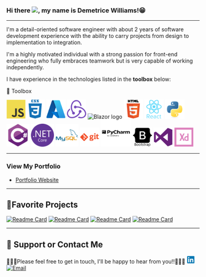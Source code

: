 ### Hi there <img src='https://raw.githubusercontent.com/MartinHeinz/MartinHeinz/master/wave.gif' width='30px'/>, my name is Demetrice Williams!😁

---

I'm a detail-oriented software engineer with about 2 years of software development experience with the ability to carry projects from design to implementation to integration.

I'm a highly motivated individual with a strong passion for front-end engineering who fully embraces teamwork but is very capable of working independently.


I have experience in the technologies listed in the **toolbox** below:

🧰 Toolbox

<img src="https://github.com/devicons/devicon/blob/master/icons/javascript/javascript-original.svg" alt="JavaScript Logo" width='50px' height='50px' /><img src="https://github.com/devicons/devicon/blob/master/icons/css3/css3-plain-wordmark.svg" alt="CSS Logo" width='50px' height='50px' />
<img src="https://github.com/devicons/devicon/blob/master/icons/azure/azure-original.svg" alt="Azure logo" width="50px" />
<img src="https://github.com/devicons/devicon/blob/master/icons/redux/redux-original.svg" alt="Redux logo" width="50px" />
<img src="https://www.howtogeek.com/wp-content/uploads/csit/2021/08/bca5f5f6-1.png?width=1198&trim=1,1&bg-color=000&pad=1,1" alt="Blazor logo" height="50px" width="70px" />
<img src="https://github.com/devicons/devicon/blob/master/icons/html5/html5-original-wordmark.svg" alt="HTML Logo" width='50px' height='50px' />
<img src="https://github.com/devicons/devicon/blob/master/icons/react/react-original-wordmark.svg" alt="React Logo" width='50px' height='50px' />
<img src="https://github.com/devicons/devicon/blob/master/icons/python/python-original.svg" alt="Python Logo" width='50px' height='50px' />
<img src="https://github.com/devicons/devicon/blob/master/icons/csharp/csharp-original.svg" alt="CSharp Logo" width='60px' height='60px' />
<img src="https://github.com/devicons/devicon/blob/master/icons/dotnetcore/dotnetcore-original.svg" alt="DotNet Logo" width='60px' height='60px' />
<img src="https://github.com/devicons/devicon/blob/master/icons/mysql/mysql-original-wordmark.svg" alt="MySQL Logo" width='60px' height='60px' />
<img src="https://github.com/devicons/devicon/blob/master/icons/git/git-plain-wordmark.svg" alt="Git Logo" width='50px' height='50px' />
<img src="https://github.com/devicons/devicon/blob/master/icons/pycharm/pycharm-original-wordmark.svg" alt="PyCharm Logo" width='80px' height='70px' />
<img src="https://github.com/devicons/devicon/blob/master/icons/bootstrap/bootstrap-plain-wordmark.svg" alt="Bootstrap Logo" width='50px' height='50px' />
<img src="https://github.com/devicons/devicon/blob/master/icons/visualstudio/visualstudio-plain.svg" alt="VisualStudio Logo" width='50px' height='50px' />
<img src="https://github.com/devicons/devicon/blob/master/icons/xd/xd-line.svg" alt="Adobe XD Logo" width='50px' height='50px' />

---
### View My Portfolio
- <a href="https://demetricew20.github.io/" target="_blank" rel="noreferrer noopener">Portfolio Website</a>

---
 ## 🌟Favorite Projects
 
 [![Readme Card](https://github-readme-stats.vercel.app/api/pin/?username=Demetricew20&repo=NetFlix_Clone)](https://github.com/Demetricew20/NetflixClone)
 [![Readme Card](https://github-readme-stats.vercel.app/api/pin/?username=Demetricew20&repo=Amazon_Clone)](https://github.com/Demetricew20/Amazon_Clone)
 [![Readme Card](https://github-readme-stats.vercel.app/api/pin/?username=Demetricew20&repo=Disney_Plus_Clone)](https://github.com/Demetricew20/Disney_Plus_Clone)
 [![Readme Card](https://github-readme-stats.vercel.app/api/pin/?username=Demetricew20&repo=TrashCollector)](https://github.com/Demetricew20/TrashCollector)
 
 ---
 
 ## 📲 Support or Contact Me
 👨🏻‍💻Please feel free to get in touch, I'll be happy to hear from you!!💁🏽‍♂️‍  <a href="https://www.linkedin.com/in/demetricewilliams/" target="_blank"><img src="https://github.com/devicons/devicon/blob/master/icons/linkedin/linkedin-original.svg" alt="LinkedIn" width="20" height="20" ></a>
 <a href="mailto:demetrice_williams@hotmail.com" target="_blank"><img src="https://user-images.githubusercontent.com/76887873/118370190-1ab64d00-b553-11eb-8ebb-8eb9ea44a3f9.png" alt="Email" width="20" height="20" ></a>
 

<!--
**Demetricew20/Demetricew20** is a ✨ _special_ ✨ repository because its `README.md` (this file) appears on your GitHub profile.

Here are some ideas to get you started:

- 🔭 I’m currently working on ...
- 🌱 I’m currently learning ...
- 👯 I’m looking to collaborate on ...
- 🤔 I’m looking for help with ...
- 💬 Ask me about ...
- 📫 How to reach me: ...
- 😄 Pronouns: ...
- ⚡ Fun fact: ...
-->
